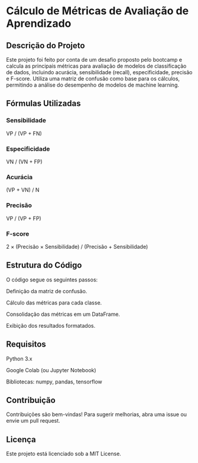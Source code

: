 # Cálculo de Métricas de Avaliação de Aprendizado

## Descrição do Projeto

Este projeto foi feito por conta de um desafio proposto pelo  bootcamp e calcula as principais métricas para avaliação de modelos de classificação de dados, incluindo acurácia, sensibilidade (recall), especificidade, precisão e F-score. Utiliza uma matriz de confusão como base para os cálculos, permitindo a análise do desempenho de modelos de machine learning.


## Fórmulas Utilizadas


### Sensibilidade

VP / (VP + FN)


### Especificidade

VN / (VN + FP)


### Acurácia

(VP + VN) / N


### Precisão

VP / (VP + FP)


### F-score

2 × (Precisão × Sensibilidade) / (Precisão + Sensibilidade)



## Estrutura do Código

O código segue os seguintes passos:

Definição da matriz de confusão.

Cálculo das métricas para cada classe.

Consolidação das métricas em um DataFrame.

Exibição dos resultados formatados.


## Requisitos

Python 3.x

Google Colab (ou Jupyter Notebook)

Bibliotecas: numpy, pandas, tensorflow


## Contribuição

Contribuições são bem-vindas! Para sugerir melhorias, abra uma issue ou envie um pull request.

## Licença

Este projeto está licenciado sob a MIT License.


